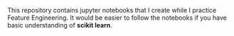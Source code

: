 This repository contains jupyter notebooks that I create while I practice Feature Engineering.
It would be easier to follow the notebooks if you have basic understanding of **scikit learn**.
